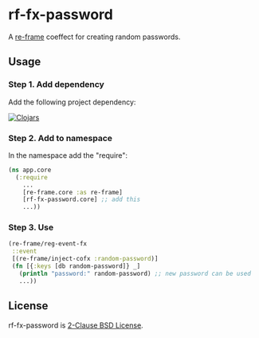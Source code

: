 # rf-fx-password

A [re-frame](https://github.com/day8/re-frame) coeffect for creating random
passwords.

## Usage

### Step 1. Add dependency

Add the following project dependency:

[![Clojars](https://img.shields.io/clojars/v/net.clojars.jwierzbi/rf-fx-password.svg)](https://clojars.org/net.clojars.jwierzbi/rf-fx-password)

### Step 2. Add to namespace

In the namespace add the "require":

```clj
(ns app.core
  (:require
    ...
    [re-frame.core :as re-frame]
    [rf-fx-password.core] ;; add this
    ...))
```

### Step 3. Use

```clj
(re-frame/reg-event-fx
 ::event
 [(re-frame/inject-cofx :random-password)]
 (fn [{:keys [db random-password]} _]
   (println "password:" random-password) ;; new password can be used
   ...))
```

## License

rf-fx-password is [2-Clause BSD License](LICENSE).
